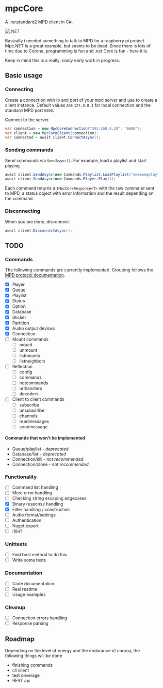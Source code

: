 # mpcCore

A .netstandard2 [MPD](https://www.musicpd.org/) client in C#.

![.NET](https://github.com/svanelten/mpcCore/workflows/.NET/badge.svg?branch=main)

Basically i needed something to talk to MPD for a raspberry pi project.
Mpc.NET is a great example, but seems to be dead. Since there is lots of time due to Corona,
programming is fun and .net Core is fun - here it is.

Keep in mind this is a really, _really_ early work in progress.

## Basic usage
### Connecting
Create a connection with ip and port of your mpd server and use to create a client instance.
Default values are `127.0.0.1` for local connection and the standard MPD port `6600`.

Connect to the server.

```csharp
var connection = new MpcCoreConnection("192.168.0.20", "6600");
var client = new MpcCoreClient(connection);
var connected = await client.ConnectAsync();
```

### Sending commands
Send commands via `SendAsync()`. For example, load a playlist and start playing.
```csharp
await client.SendAsync(new Commands.Playlist.LoadPlaylist("awesomeplaylistname"));
await client.SendAsync(new Commands.Player.Play());
```
Each command returns a `IMpcCoreResponse<T>` with the raw command sent to MPD, a status object with error information and the result depending on the command.

### Disconnecting
When you are done, disconnect.
```csharp
await client.DisconnectAsync();
```

## TODO
### Commands
The following commands are currently implemented. Grouping follows the [MPD protocol documentation](https://www.musicpd.org/doc/html/protocol.html).

* [x] Player
* [x] Queue
* [x] Playlist
* [x] Status
* [x] Option
* [x] Database
* [x] Sticker
* [x] Partition
* [x] Audio output devices
* [x] Connection
* [ ] Mount commands
	* [ ] mount
	* [ ] unmount
	* [ ] listmounts
	* [ ] listneighbors
* [ ] Reflection
	* [ ] config
	* [ ] commands
	* [ ] notcommands
	* [ ] urlhandlers
	* [ ] decoders
* [ ] Client to client commands
	* [ ] subscribe
	* [ ] unsubscribe
	* [ ] channels
	* [ ] readmessages
	* [ ] sendmessage

#### Commands that won't be implemented
- Queue/playlist - _deprecated_
- Database/list - _deprecated_
- Connection/kill - _not recommended_
- Connection/close - _not recommended_

### Functionality
* [ ] Command list handling
* [ ] More error handling
* [ ] Checking string escaping edgecases
* [x] Binary response handling
* [x] Filter handling / construction
* [ ] Audio format/settings
* [ ] Authentication
* [ ] Nuget export
* [ ] i18n?

### Unittests
* [ ] Find best method to do this
* [ ] Write some tests

### Documentation
* [ ] Code documentation
* [ ] Real readme
* [ ] Usage examples

### Cleanup
* [ ] Connection errors handling
* [ ] Response parsing

## Roadmap
Depending on the level of energy and the endurance of corona, the following things will be done

- finishing commands
- cli client
- test coverage
- REST api